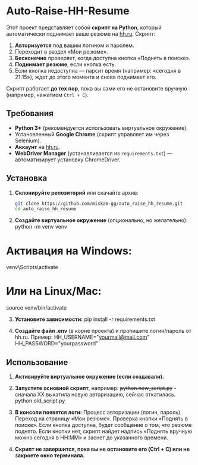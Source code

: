 # Auto-Raise-HH-Resume

Этот проект представляет собой **скрипт на Python**, который автоматически поднимает ваше резюме на [hh.ru](https://hh.ru). Скрипт:

1. **Авторизуется** под вашим логином и паролем.
2. Переходит в раздел «Мои резюме».
3. **Бесконечно** проверяет, когда доступна кнопка «Поднять в поиске».
4. **Поднимает резюме**, если кнопка есть.
5. Если кнопка недоступна — парсит время (например: «сегодня в 21:15»), ждет до этого момента и снова поднимает его.

Скрипт работает **до тех пор**, пока вы сами его не остановите вручную (например, нажатием `Ctrl + C`).

## Требования

- **Python 3+** (рекомендуется использовать виртуальное окружение).
- Установленный **Google Chrome** (скрипт управляет им через Selenium).
- **Аккаунт** на [hh.ru](https://hh.ru).
- **WebDriver Manager** (устанавливается из `requirements.txt`) — автоматизирует установку ChromeDriver.

## Установка

1. **Склонируйте репозиторий** или скачайте архив:
   ```bash
   git clone https://github.com/miskam-gg/auto_raise_hh_resume.git
   cd auto_raise_hh_resume

2. **Создайте виртуальное окружение** (опционально, но желательно):
python -m venv venv
# Активация на Windows:
venv\Scripts\activate
# Или на Linux/Mac:
source venv/bin/activate

3. **Установите зависимости:**
pip install -r requirements.txt

4. **Создайте файл .env** (в корне проекта) и пропишите логин/пароль от hh.ru. Пример:
HH_USERNAME="yourmail@mail.com"
HH_PASSWORD="yourpassword"

## Использование

1. **Активируйте виртуальное окружение (если создавали).**

2. **Запустите основной скрипт**, например:
~~python new_script.py~~ - сначала ХХ выкатила новую авторизацию, сейчас откатилась.
python old_script.py
4. **В консоли появятся логи:**
Процесс авторизации (логин, пароль).
Переход на страницу «Мои резюме».
Проверка кнопки «Поднять в поиске».
Если кнопка доступна, будет сообщение о том, что резюме поднято.
Если кнопки нет, скрипт найдет надпись «Поднять вручную можно сегодня в HH:MM» и заснет до указанного времени.

5. **Скрипт не завершится, пока вы не остановите его (Ctrl + C) или не закроете окно терминала.**
